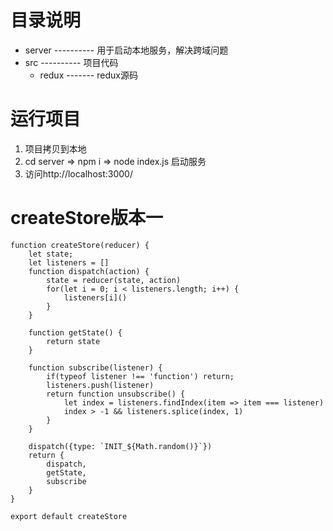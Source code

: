 # 目录说明
- server ---------- 用于启动本地服务，解决跨域问题
- src    ---------- 项目代码
    - redux ------- redux源码

# 运行项目
1. 项目拷贝到本地
2. cd server => npm i => node index.js 启动服务
3. 访问http://localhost:3000/

# createStore版本一
```
function createStore(reducer) {
    let state;
    let listeners = []
    function dispatch(action) {
        state = reducer(state, action)
        for(let i = 0; i < listeners.length; i++) {
            listeners[i]()
        }
    }

    function getState() {
        return state
    }

    function subscribe(listener) {
        if(typeof listener !== 'function') return;
        listeners.push(listener)
        return function unsubscribe() {
            let index = listeners.findIndex(item => item === listener)
            index > -1 && listeners.splice(index, 1)
        }
    }

    dispatch({type: `INIT_${Math.random()}`})
    return {
        dispatch,
        getState,
        subscribe
    }
}

export default createStore
```